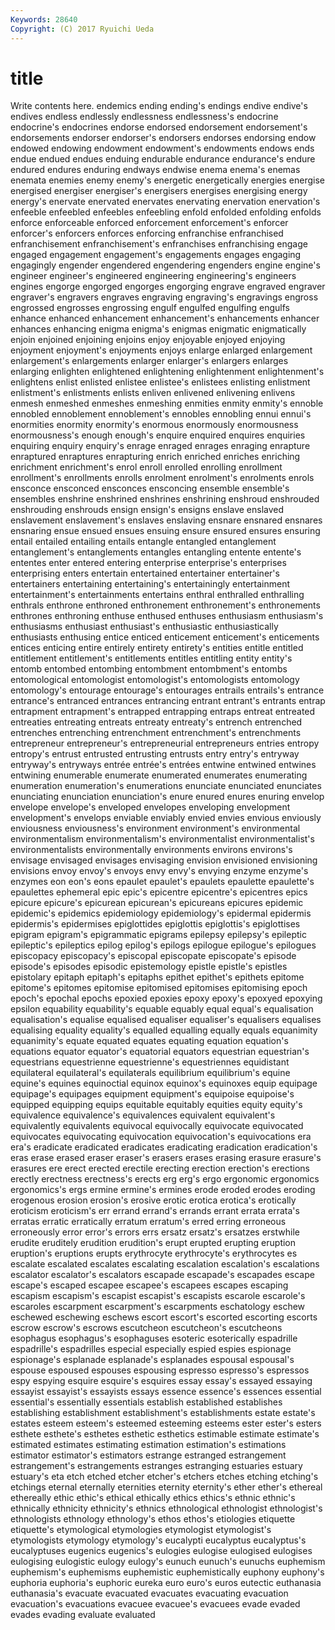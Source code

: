 ```yaml
---
Keywords: 28640 
Copyright: (C) 2017 Ryuichi Ueda
---
```


# title

Write contents here.
 endemics ending ending's endings endive endive's endives endless endlessly
endlessness endlessness's endocrine endocrine's endocrines endorse endorsed endorsement endorsement's endorsements
endorser endorser's endorsers endorses endorsing endow endowed endowing endowment endowment's
endowments endows ends endue endued endues enduing endurable endurance endurance's
endure endured endures enduring endways endwise enema enema's enemas enemata
enemies enemy enemy's energetic energetically energies energise energised energiser energiser's
energisers energises energising energy energy's enervate enervated enervates enervating enervation
enervation's enfeeble enfeebled enfeebles enfeebling enfold enfolded enfolding enfolds enforce
enforceable enforced enforcement enforcement's enforcer enforcer's enforcers enforces enforcing enfranchise
enfranchised enfranchisement enfranchisement's enfranchises enfranchising engage engaged engagement engagement's engagements
engages engaging engagingly engender engendered engendering engenders engine engine's engineer
engineer's engineered engineering engineering's engineers engines engorge engorged engorges engorging
engrave engraved engraver engraver's engravers engraves engraving engraving's engravings engross
engrossed engrosses engrossing engulf engulfed engulfing engulfs enhance enhanced enhancement
enhancement's enhancements enhancer enhances enhancing enigma enigma's enigmas enigmatic enigmatically
enjoin enjoined enjoining enjoins enjoy enjoyable enjoyed enjoying enjoyment enjoyment's
enjoyments enjoys enlarge enlarged enlargement enlargement's enlargements enlarger enlarger's enlargers
enlarges enlarging enlighten enlightened enlightening enlightenment enlightenment's enlightens enlist enlisted
enlistee enlistee's enlistees enlisting enlistment enlistment's enlistments enlists enliven enlivened
enlivening enlivens enmesh enmeshed enmeshes enmeshing enmities enmity enmity's ennoble
ennobled ennoblement ennoblement's ennobles ennobling ennui ennui's enormities enormity enormity's
enormous enormously enormousness enormousness's enough enough's enquire enquired enquires enquiries
enquiring enquiry enquiry's enrage enraged enrages enraging enrapture enraptured enraptures
enrapturing enrich enriched enriches enriching enrichment enrichment's enrol enroll enrolled
enrolling enrollment enrollment's enrollments enrolls enrolment enrolment's enrolments enrols ensconce
ensconced ensconces ensconcing ensemble ensemble's ensembles enshrine enshrined enshrines enshrining
enshroud enshrouded enshrouding enshrouds ensign ensign's ensigns enslave enslaved enslavement
enslavement's enslaves enslaving ensnare ensnared ensnares ensnaring ensue ensued ensues
ensuing ensure ensured ensures ensuring entail entailed entailing entails entangle
entangled entanglement entanglement's entanglements entangles entangling entente entente's ententes enter
entered entering enterprise enterprise's enterprises enterprising enters entertain entertained entertainer
entertainer's entertainers entertaining entertaining's entertainingly entertainment entertainment's entertainments entertains enthral
enthralled enthralling enthrals enthrone enthroned enthronement enthronement's enthronements enthrones enthroning
enthuse enthused enthuses enthusiasm enthusiasm's enthusiasms enthusiast enthusiast's enthusiastic enthusiastically
enthusiasts enthusing entice enticed enticement enticement's enticements entices enticing entire
entirely entirety entirety's entities entitle entitled entitlement entitlement's entitlements entitles
entitling entity entity's entomb entombed entombing entombment entombment's entombs entomological
entomologist entomologist's entomologists entomology entomology's entourage entourage's entourages entrails entrails's
entrance entrance's entranced entrances entrancing entrant entrant's entrants entrap entrapment
entrapment's entrapped entrapping entraps entreat entreated entreaties entreating entreats entreaty
entreaty's entrench entrenched entrenches entrenching entrenchment entrenchment's entrenchments entrepreneur entrepreneur's
entrepreneurial entrepreneurs entries entropy entropy's entrust entrusted entrusting entrusts entry
entry's entryway entryway's entryways entrée entrée's entrées entwine entwined entwines
entwining enumerable enumerate enumerated enumerates enumerating enumeration enumeration's enumerations enunciate
enunciated enunciates enunciating enunciation enunciation's enure enured enures enuring envelop
envelope envelope's enveloped envelopes enveloping envelopment envelopment's envelops enviable enviably
envied envies envious enviously enviousness enviousness's environment environment's environmental environmentalism
environmentalism's environmentalist environmentalist's environmentalists environmentally environments environs environs's envisage envisaged
envisages envisaging envision envisioned envisioning envisions envoy envoy's envoys envy
envy's envying enzyme enzyme's enzymes eon eon's eons epaulet epaulet's
epaulets epaulette epaulette's epaulettes ephemeral epic epic's epicentre epicentre's epicentres
epics epicure epicure's epicurean epicurean's epicureans epicures epidemic epidemic's epidemics
epidemiology epidemiology's epidermal epidermis epidermis's epidermises epiglottides epiglottis epiglottis's epiglottises
epigram epigram's epigrammatic epigrams epilepsy epilepsy's epileptic epileptic's epileptics epilog
epilog's epilogs epilogue epilogue's epilogues episcopacy episcopacy's episcopal episcopate episcopate's
episode episode's episodes episodic epistemology epistle epistle's epistles epistolary epitaph
epitaph's epitaphs epithet epithet's epithets epitome epitome's epitomes epitomise epitomised
epitomises epitomising epoch epoch's epochal epochs epoxied epoxies epoxy epoxy's
epoxyed epoxying epsilon equability equability's equable equably equal equal's equalisation
equalisation's equalise equalised equaliser equaliser's equalisers equalises equalising equality equality's
equalled equalling equally equals equanimity equanimity's equate equated equates equating
equation equation's equations equator equator's equatorial equators equestrian equestrian's equestrians
equestrienne equestrienne's equestriennes equidistant equilateral equilateral's equilaterals equilibrium equilibrium's equine
equine's equines equinoctial equinox equinox's equinoxes equip equipage equipage's equipages
equipment equipment's equipoise equipoise's equipped equipping equips equitable equitably equities
equity equity's equivalence equivalence's equivalences equivalent equivalent's equivalently equivalents equivocal
equivocally equivocate equivocated equivocates equivocating equivocation equivocation's equivocations era era's
eradicate eradicated eradicates eradicating eradication eradication's eras erase erased eraser
eraser's erasers erases erasing erasure erasure's erasures ere erect erected
erectile erecting erection erection's erections erectly erectness erectness's erects erg
erg's ergo ergonomic ergonomics ergonomics's ergs ermine ermine's ermines erode
eroded erodes eroding erogenous erosion erosion's erosive erotic erotica erotica's
erotically eroticism eroticism's err errand errand's errands errant errata errata's
erratas erratic erratically erratum erratum's erred erring erroneous erroneously error
error's errors errs ersatz ersatz's ersatzes erstwhile erudite eruditely erudition
erudition's erupt erupted erupting eruption eruption's eruptions erupts erythrocyte erythrocyte's
erythrocytes es escalate escalated escalates escalating escalation escalation's escalations escalator
escalator's escalators escapade escapade's escapades escape escape's escaped escapee escapee's
escapees escapes escaping escapism escapism's escapist escapist's escapists escarole escarole's
escaroles escarpment escarpment's escarpments eschatology eschew eschewed eschewing eschews escort
escort's escorted escorting escorts escrow escrow's escrows escutcheon escutcheon's escutcheons
esophagus esophagus's esophaguses esoteric esoterically espadrille espadrille's espadrilles especial especially
espied espies espionage espionage's esplanade esplanade's esplanades espousal espousal's espouse
espoused espouses espousing espresso espresso's espressos espy espying esquire esquire's
esquires essay essay's essayed essaying essayist essayist's essayists essays essence
essence's essences essential essential's essentially essentials establish established establishes establishing
establishment establishment's establishments estate estate's estates esteem esteem's esteemed esteeming
esteems ester ester's esters esthete esthete's esthetes esthetic esthetics estimable
estimate estimate's estimated estimates estimating estimation estimation's estimations estimator estimator's
estimators estrange estranged estrangement estrangement's estrangements estranges estranging estuaries estuary
estuary's eta etch etched etcher etcher's etchers etches etching etching's
etchings eternal eternally eternities eternity eternity's ether ether's ethereal ethereally
ethic ethic's ethical ethically ethics ethics's ethnic ethnic's ethnically ethnicity
ethnicity's ethnics ethnological ethnologist ethnologist's ethnologists ethnology ethnology's ethos ethos's
etiologies etiquette etiquette's etymological etymologies etymologist etymologist's etymologists etymology etymology's
eucalypti eucalyptus eucalyptus's eucalyptuses eugenics eugenics's eulogies eulogise eulogised eulogises
eulogising eulogistic eulogy eulogy's eunuch eunuch's eunuchs euphemism euphemism's euphemisms
euphemistic euphemistically euphony euphony's euphoria euphoria's euphoric eureka euro euro's
euros eutectic euthanasia euthanasia's evacuate evacuated evacuates evacuating evacuation evacuation's
evacuations evacuee evacuee's evacuees evade evaded evades evading evaluate evaluated
